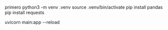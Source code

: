 primero 
python3 -m venv .venv
source .venv/bin/activate
pip install pandas
pip install requests

uvicorn main:app --reload
